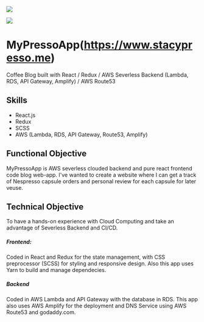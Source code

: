 ![](https://media.giphy.com/media/TgxJxYZDe419rLN6lS/giphy.gif)



![](https://user-images.githubusercontent.com/45322680/73678181-cf419d80-4685-11ea-844d-7050e263b87a.png)



# MyPressoApp(https://www.stacypresso.me)

Coffee Blog built with React / Redux / AWS Severless Backend (Lambda, RDS, API Gateway, Amplify) / AWS Route53


## Skills
* React.js
* Redux
* SCSS
* AWS (Lambda, RDS, API Gateway, Route53, Amplify)


## Functional Objective
MyPressoApp is AWS severless clouded backend and pure react frontend code blog web-app. I've wanted to create a website where I can get a track of Nespresso capsule orders and personal review for each capsule for later veuse. 


## Technical Objective
To have a hands-on experience with Cloud Computing and take an advantage of Severless Backend and CI/CD.



##### Frontend:
Coded in React and Redux for the state management, with CSS preprocessor (SCSS) for styling and responsive design.
Also this app uses Yarn to build and manage dependecies.

##### Backend
Coded in AWS Lambda and API Gateway with the database in RDS. 
This app also uses AWS Amplify for the deployment and DNS Service using AWS Route53 and godaddy.com. 






